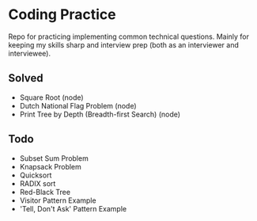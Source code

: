 # Coding Practice

Repo for practicing implementing common technical questions. Mainly for keeping my skills sharp and interview prep (both as an interviewer and interviewee).

## Solved

* Square Root (node)
* Dutch National Flag Problem (node)
* Print Tree by Depth (Breadth-first Search) (node)

## Todo

* Subset Sum Problem
* Knapsack Problem
* Quicksort
* RADIX sort
* Red-Black Tree
* Visitor Pattern Example
* 'Tell, Don't Ask' Pattern Example
